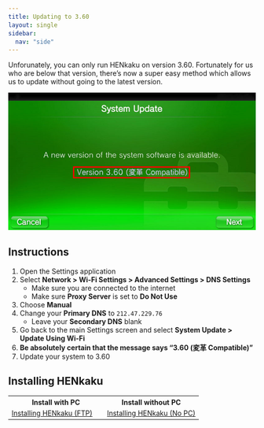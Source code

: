 ```yaml
---
title: Updating to 3.60
layout: single
sidebar:
  nav: "side"
---
```


Unforunately, you can only run HENkaku on version 3.60. Fortunately for us who are below that version, there’s now a super easy method which allows us to update without going to the latest version.

![Vita Update 3.60](/assets/images/vitaupdate.jpg "Vita Update 3.60")

## Instructions
1. Open the Settings application
2. Select **Network > Wi-Fi Settings > Advanced Settings > DNS Settings**
	- Make sure you are connected to the internet
	- Make sure **Proxy Server** is set to **Do Not Use**
3. Choose **Manual**
4. Change your **Primary DNS** to `212.47.229.76`
	- Leave your **Secondary DNS** blank
5. Go back to the main Settings screen and select **System Update > Update Using Wi-Fi**
6. **Be absolutely certain that the message says “3.60 (変革 Compatible)”**
7. Update your system to 3.60

## Installing HENkaku
<center>
	<table>
		<colgroup>
			<col span="1" style="width: 50%;" />
			<col span="1" style="width: 50%;" />
		</colgroup>
		<tbody>
			<tr>
				<th>Install with PC</th>
				<th>Install without PC</th>
			</tr>
			<tr>
				<td><a href="/guide/installing-henkaku-ftp">Installing HENkaku (FTP)</a></td>
				<td><a href="/guide/installing-henkaku-no-pc">Installing HENkaku (No PC)</a></td>
			</tr>
		</tbody>
	</table>
</center>
